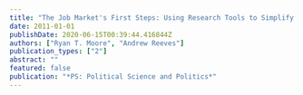 ```yaml
---
title: "The Job Market's First Steps: Using Research Tools to Simplify the Process"
date: 2011-01-01
publishDate: 2020-06-15T00:39:44.416844Z
authors: ["Ryan T. Moore", "Andrew Reeves"]
publication_types: ["2"]
abstract: ""
featured: false
publication: "*PS: Political Science and Politics*"
---
```


